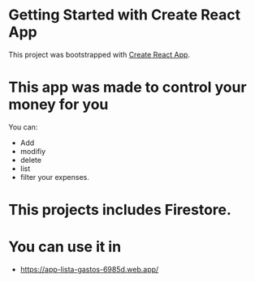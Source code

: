 # Getting Started with Create React App

This project was bootstrapped with [Create React App](https://github.com/facebook/create-react-app).

# This app was made to control your money for you

You can:
- Add
- modifiy
- delete
- list
- filter
your expenses.

# This projects includes Firestore.

# You can use it in

- https://app-lista-gastos-6985d.web.app/